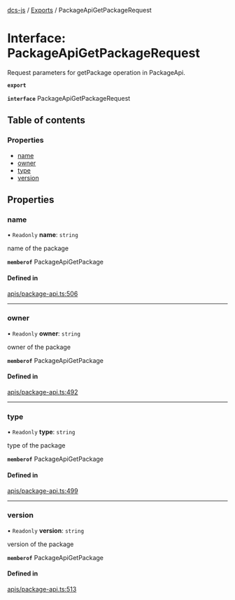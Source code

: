 [dcs-js](../README.md) / [Exports](../modules.md) / PackageApiGetPackageRequest

# Interface: PackageApiGetPackageRequest

Request parameters for getPackage operation in PackageApi.

**`export`**

**`interface`** PackageApiGetPackageRequest

## Table of contents

### Properties

- [name](PackageApiGetPackageRequest.md#name)
- [owner](PackageApiGetPackageRequest.md#owner)
- [type](PackageApiGetPackageRequest.md#type)
- [version](PackageApiGetPackageRequest.md#version)

## Properties

### <a id="name" name="name"></a> name

• `Readonly` **name**: `string`

name of the package

**`memberof`** PackageApiGetPackage

#### Defined in

[apis/package-api.ts:506](https://github.com/unfoldingWord/dcs-js/blob/b29eb7a/apis/package-api.ts#L506)

___

### <a id="owner" name="owner"></a> owner

• `Readonly` **owner**: `string`

owner of the package

**`memberof`** PackageApiGetPackage

#### Defined in

[apis/package-api.ts:492](https://github.com/unfoldingWord/dcs-js/blob/b29eb7a/apis/package-api.ts#L492)

___

### <a id="type" name="type"></a> type

• `Readonly` **type**: `string`

type of the package

**`memberof`** PackageApiGetPackage

#### Defined in

[apis/package-api.ts:499](https://github.com/unfoldingWord/dcs-js/blob/b29eb7a/apis/package-api.ts#L499)

___

### <a id="version" name="version"></a> version

• `Readonly` **version**: `string`

version of the package

**`memberof`** PackageApiGetPackage

#### Defined in

[apis/package-api.ts:513](https://github.com/unfoldingWord/dcs-js/blob/b29eb7a/apis/package-api.ts#L513)
